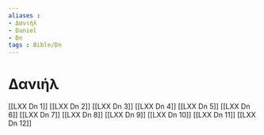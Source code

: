 ```yaml
---
aliases : 
- Δανιήλ
- Daniel
- Dn
tags : Bible/Dn
---
```


# Δανιήλ

[[LXX Dn 1]]
[[LXX Dn 2]]
[[LXX Dn 3]]
[[LXX Dn 4]]
[[LXX Dn 5]]
[[LXX Dn 6]]
[[LXX Dn 7]]
[[LXX Dn 8]]
[[LXX Dn 9]]
[[LXX Dn 10]]
[[LXX Dn 11]]
[[LXX Dn 12]]
